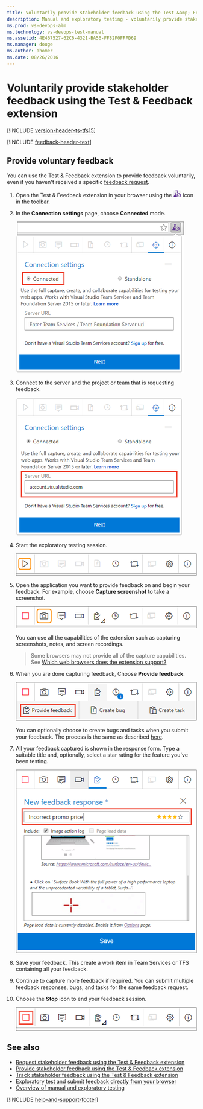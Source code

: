 ```yaml
---
title: Voluntarily provide stakeholder feedback using the Test &amp; Feedback extension
description: Manual and exploratory testing - voluntarily provide stakeholder feedback in Visual Studio Team Services (VSTS) or Team Foundation Server (TFS) using the Exploratory Testing browser extension
ms.prod: vs-devops-alm
ms.technology: vs-devops-test-manual
ms.assetid: 4E467527-62C6-4321-BA56-FF82F0FFFD69
ms.manager: douge
ms.author: ahomer
ms.date: 08/26/2016
---
```


# Voluntarily provide stakeholder feedback using the Test &amp; Feedback extension
 
[!INCLUDE [version-header-ts-tfs15](../_shared/version-header-ts-tfs15.md)] 

[!INCLUDE [feedback-header-text](../_shared/feedback-header-text.md)] 

<a name="voluntary"></a>
## Provide voluntary feedback  

You can use the Test &amp; Feedback extension to provide feedback
voluntarily, even if you haven't received a specific
[feedback request](request-stakeholder-feedback.md#request). 

1. Open the Test &amp; Feedback extension in your browser using the
   ![launch exploratory testing](../_img/_shared/exp-test-icon.png)
   icon in the toolbar. 

1. In the **Connection settings** page, choose **Connected** mode.
 
   ![Choosing Connected mode](../_img/_shared/connectedmode-01.png)
 
1. Connect to the server and the project or team that is requesting feedback.
 
   ![Entering connection details](../_img/_shared/connectedmode-02.png)

1. Start the exploratory testing session.

   ![Starting the exploratory testing session](_img/voluntary-stakeholder-feedback/voluntary-stakeholder-feedback-26.png)

1. Open the application you want to provide feedback on
   and begin your feedback. For example, choose 
   **Capture screenshot** to take a screenshot.
 
   ![Capturing a screenshot](_img/voluntary-stakeholder-feedback/voluntary-stakeholder-feedback-27.png)

   You can use all the capabilities of the extension
   such as capturing screenshots, notes, and screen recordings.

   >Some browsers may not provide all of the capture capabilities.
   See [Which web browsers does the extension support?](../getting-started/perform-exploratory-tests.md#browser-support) 
 
1. When you are done capturing feedback, Choose **Provide feedback**.

   ![Submitting your feedback](../_img/_shared/provide-stakeholder-feedback-08.png)

   You can optionally choose to create bugs and tasks when you 
   submit your feedback. The process is the same as described 
   [here](../connected-mode-exploratory-testing.md#create-bugs).
 
1. All your feedback captured is shown in the response form. 
   Type a suitable title and, optionally, select a star rating for 
   the feature you've been testing. 

   ![Entering a title and star rating](../_img/_shared/provide-stakeholder-feedback-09.png)

1. Save your feedback. This create a work item in Team Services
   or TFS containing all your feedback.
 
1. Continue to capture more feedback if required. You can submit 
   multiple feedback responses, bugs, and tasks for the same feedback request. 

1. Choose the **Stop** icon to end your feedback session. 
     
   ![Ending your feedback session](../_img/_shared/provide-stakeholder-feedback-12.png)

## See also

* [Request stakeholder feedback using the Test &amp; Feedback extension](request-stakeholder-feedback.md#request)
* [Provide stakeholder feedback using the Test &amp; Feedback extension](provide-stakeholder-feedback.md#provide)
* [Track stakeholder feedback using the Test &amp; Feedback extension](track-stakeholder-feedback.md#track)
* [Exploratory test and submit feedback directly from your browser](../getting-started/perform-exploratory-tests.md)
* [Overview of manual and exploratory testing](../index.md)

[!INCLUDE [help-and-support-footer](../_shared/help-and-support-footer.md)] 
